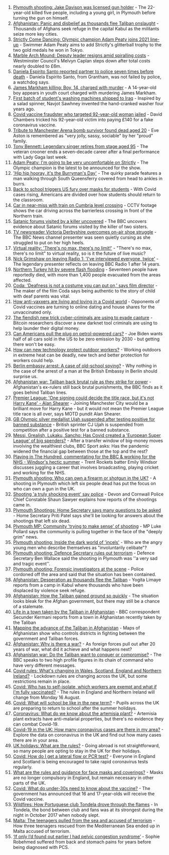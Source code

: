 1. [Plymouth shooting: Jake Davison was licensed gun holder](https://www.bbc.co.uk/news/uk-england-devon-58197414) - The 22-year-old killed five people, including a young girl, in Plymouth before turning the gun on himself.
2. [Afghanistan: Panic and disbelief as thousands flee Taliban onslaught](https://www.bbc.co.uk/news/world-asia-58191638) - Thousands of Afghans seek refuge in the capital Kabul as the militants seize more key cities.
3. [Strictly Come Dancing: Olympic champion Adam Peaty joins 2021 line-up](https://www.bbc.co.uk/news/entertainment-arts-58089932) - Swimmer Adam Peaty aims to add Strictly's glitterball trophy to the two gold medals he won in Tokyo.
4. [Marble Arch Mound: Deputy leader resigns amid spiralling costs](https://www.bbc.co.uk/news/uk-england-london-58197626) - Westminster Council's Melvyn Caplan steps down after total costs nearly doubled to £6m.
5. [Daniela Espirito Santo reported partner to police seven times before death](https://www.bbc.co.uk/news/uk-england-lincolnshire-58187438) - Daniela Espirito Santo, from Grantham, was not failed by police, a watchdog says.
6. [James Markham killing: Boy, 14, charged with murder](https://www.bbc.co.uk/news/uk-england-london-58197629) - A 14-year-old boy appears in youth court charged with murdering James Markham.
7. [First batch of student's washing machines shipped to Iraq](https://www.bbc.co.uk/news/uk-england-somerset-58083385) - Inspired by a salad spinner, Navjot Sawhney invented the hand-cranked washer four years ago.
8. [Covid vaccine fraudster who targeted 92-year-old woman jailed](https://www.bbc.co.uk/news/uk-england-london-58200457) - David Chambers tricked his 92-year-old victim into paying £140 for a fake coronavirus vaccine.
9. [Tribute to Manchester Arena bomb survivor found dead aged 20](https://www.bbc.co.uk/news/uk-england-birmingham-58194047) - Eve Aston is remembered as "very jolly, sassy, sociable" by her "proud" family.
10. [Tony Bennett: Legendary singer retires from stage aged 95](https://www.bbc.co.uk/news/entertainment-arts-58198989) - The veteran crooner ends a seven-decade career after a final performance with Lady Gaga last week.
11. [Adam Peaty: I'm going to be very uncomfortable on Strictly](https://www.bbc.co.uk/news/newsbeat-58203082) - The Olympic champion is the latest to be announced for the show.
12. ['Hip hip hooray, it's the Burryman's Day'](https://www.bbc.co.uk/news/uk-scotland-edinburgh-east-fife-58201759) - The quirky parade features a man walking through South Queensferry covered from head to ankles in burrs.
13. [Back to school triggers US fury over masks for students](https://www.bbc.co.uk/news/world-us-canada-58196564) - With Covid cases rising, Americans are divided over how students should return to the classroom.
14. [Car in near-miss with train on Cumbria level crossing](https://www.bbc.co.uk/news/uk-england-cumbria-58202029) - CCTV footage shows the car driving across the barrierless crossing in front of the Northern train.
15. [Satanic forums visited by a killer uncovered](https://www.bbc.co.uk/news/uk-58191473) - The BBC uncovers evidence about Satanic forums visited by the killer of two sisters.
16. [TV newsreader Victoria Derbyshire overcomes on-air shoe struggle](https://www.bbc.co.uk/news/uk-58194764) - The BBC News channel presenter was seen quietly cursing as she struggled to put on her high heels.
17. [Virtual reality: 'There's no max, there's no limit!'](https://www.bbc.co.uk/news/entertainment-arts-58177685) - "There's no max, there's no limit" to virtual reality, so is it the future of live music?
18. [Nick Grimshaw on leaving Radio 1: 'I've interviewed everyone, twice'](https://www.bbc.co.uk/news/newsbeat-58188400) - The legendary presenter reflects on leaving BBC Radio 1 after 14 years.
19. [Northern Turkey hit by severe flash flooding](https://www.bbc.co.uk/news/world-58194460) - Seventeen people have reportedly died, with more than 1,400 people evacuated from the areas affected.
20. [Coda: 'Deafness is not a costume you can put on,' says film director](https://www.bbc.co.uk/news/entertainment-arts-58058653) - The maker of the film Coda says being authentic to the story of child with deaf parents was vital.
21. [How anti-vaxxers are living and loving in a Covid world](https://www.bbc.co.uk/news/blogs-trending-58146525) - Opponents of Covid vaccines are turning to online dating and house shares for the unvaccinated only.
22. [The fiendish new trick cyber-criminals are using to evade capture](https://www.bbc.co.uk/news/technology-58176113) - Bitcoin researchers discover a new darknet tool criminals are using to help launder their digital money.
23. [Can Americans pull the plug on petrol-powered cars?](https://www.bbc.co.uk/news/business-58123729) - Joe Biden wants half of all cars sold in the US to be zero emission by 2030 - but getting there won't be easy.
24. [How can new technology protect outdoor workers?](https://www.bbc.co.uk/news/business-58049625) - Working outdoors in extreme heat can be deadly, new tech and better protection for workers could help.
25. [Berlin embassy arrest: A case of old-school spying?](https://www.bbc.co.uk/news/uk-58185957) - Why nothing in the case of the arrest of a man at the British Embassy in Berlin should surprise us.
26. [Afghanistan war: Taliban back brutal rule as they strike for power](https://www.bbc.co.uk/news/world-asia-58156772) - Afghanistan's ex-rulers still back brutal punishments, the BBC finds as it goes behind Taliban lines.
27. [Premier League: 'One signing could decide the title race, but it's not Harry Kane' - Alan Shearer](https://www.bbc.co.uk/sport/football/58189010) - Joining Manchester City would be a brilliant move for Harry Kane - but it would not mean the Premier League title race is all over, says MOTD pundit Alan Shearer.
28. [GB Olympic silver medallist Ujah suspended after testing positive for banned substance](https://www.bbc.co.uk/sport/athletics/58193101) - British sprinter CJ Ujah is suspended from competition after a positive test for a banned substance.
29. [Messi, Grealish, Lukaku, Sancho: Has Covid created a 'European Super League' of big spenders?](https://www.bbc.co.uk/sport/football/58197336) - After a transfer window of big-money moves involving the wealthiest clubs, BBC Sport asks: Has the pandemic widened the financial gap between those at the top and the rest?
30. [Playing in The Hundred, commentating for the BBC & working for the NHS - Windsor's hectic summer](https://www.bbc.co.uk/sport/cricket/58175897) - Trent Rockets batter Emily Windsor discusses juggling a career that involves broadcasting, playing cricket and working for the NHS.
31. [Plymouth shooting: Who can own a firearm or shotgun in the UK?](https://www.bbc.co.uk/news/uk-58198857) - A shooting in Plymouth which left six people dead has put the focus on who can own a gun in the UK.
32. [Shooting 'a truly shocking event' say police](https://www.bbc.co.uk/news/uk-58198081) - Devon and Cornwall Police Chief Constable Shaun Sawyer explains how reports of the shootings came in.
33. [Plymouth Shootings: Home Secretary says many questions to be asked](https://www.bbc.co.uk/news/uk-58200691) - Home Secretary Priti Patel says she'll be looking for answers about the shootings that left six dead.
34. [Plymouth MP: Community 'trying to make sense' of shooting](https://www.bbc.co.uk/news/uk-58198078) - MP Luke Pollard says the community is pulling together in the face of the "deeply grim" news.
35. [Plymouth shooting: Inside the dark world of 'incels'](https://www.bbc.co.uk/news/blogs-trending-44053828) - Who are the angry young men who describe themselves as "involuntarily celibate"?
36. [Plymouth shooting: Defence Secretary rules out terrorism](https://www.bbc.co.uk/news/uk-58198079) - Defence Secretary Ben Wallace said the shooting in Plymouth was ''a very sad and tragic event''.
37. [Plymouth shooting: Forensic investigators at the scene](https://www.bbc.co.uk/news/uk-58200017) - Police cordoned off the area and said that the situation has been contained.
38. [Afghanistan: Desperation as thousands flee the Taliban](https://www.bbc.co.uk/news/world-asia-58191043) - Yogita Limaye reports from a camp in Kabul where thousands who have been displaced by violence seek refuge.
39. [Afghanistan: How the Taliban gained ground so quickly](https://www.bbc.co.uk/news/world-asia-58187410) - The situation looks bleak for the Afghan government, but there may still be a chance of a stalemate.
40. [Life in a town taken by the Taliban in Afghanistan](https://www.bbc.co.uk/news/world-asia-58194378) - BBC correspondent Secunder Kermani reports from a town in Afghanistan recently taken by the Taliban
41. [Mapping the advance of the Taliban in Afghanistan](https://www.bbc.co.uk/news/world-asia-57933979) - Maps of Afghanistan show who controls districts in fighting between the government and Taliban forces.
42. [Afghanistan: Why is there a war?](https://www.bbc.co.uk/news/world-asia-49192495) - As foreign forces pull out after 20 years of war, what did it achieve and what happens next?
43. [Afghanistan war: Do the Taliban want to conquer or compromise?](https://www.bbc.co.uk/news/world-asia-58181670) - The BBC speaks to two high profile figures in its chain of command who have very different messages.
44. [Covid rules: What's changing in Wales, Scotland, England and Northern Ireland?](https://www.bbc.co.uk/news/explainers-52530518) - Lockdown rules are changing across the UK, but some restrictions remain in place.
45. [Covid: Who has to self-isolate, which workers are exempt and what if I'm fully vaccinated?](https://www.bbc.co.uk/news/explainers-54239922) - The rules in England and Northern Ireland will change from Monday 16 August.
46. [Covid: What will school be like in the new term?](https://www.bbc.co.uk/news/education-51643556) - Pupils across the UK are preparing to return to school after the summer holidays.
47. [Coronavirus: What do we know about the artemisia plant?](https://www.bbc.co.uk/news/world-africa-53484298) - Artemisia plant extracts have anti-malarial properties, but there's no evidence they can combat Covid-19.
48. [Covid-19 in the UK: How many coronavirus cases are there in my area?](https://www.bbc.co.uk/news/uk-51768274) - Explore the data on coronavirus in the UK and find out how many cases there are in your area.
49. [UK holidays: What are the rules?](https://www.bbc.co.uk/news/explainers-52646738) - Going abroad is not straightforward, so many people are opting to stay in the UK for their holidays.
50. [Covid: How do I get a lateral flow or PCR test?](https://www.bbc.co.uk/news/health-51943612) - Everyone in England and Scotland is being encouraged to take rapid coronavirus tests regularly.
51. [What are the rules and guidance for face masks and coverings?](https://www.bbc.co.uk/news/health-51205344) - Masks are no longer compulsory in England, but remain necessary in other parts of the UK.
52. [Covid: What do under-30s need to know about the vaccine?](https://www.bbc.co.uk/news/health-57273875) - The government has announced that 16 and 17-year-olds will receive the Covid vaccine.
53. [Wildfires: How Portuguese club Tondela drove through the flames](https://www.bbc.co.uk/sport/football/58101546) - In Tondela, the bond between club and fans was at its strongest during the night in October 2017 when nobody slept.
54. [Malta: The teenagers pulled from the sea and accused of terrorism](https://www.bbc.co.uk/news/world-57988934) - How three teenagers rescued from the Mediterranean Sea ended up in Malta accused of terrorism.
55. [‘If only I’d found out earlier I had pelvic congestion syndrome’](https://www.bbc.co.uk/news/stories-58030699) - Sophie Robehmed suffered from back and stomach pains for years before being diagnosed with PCS.
